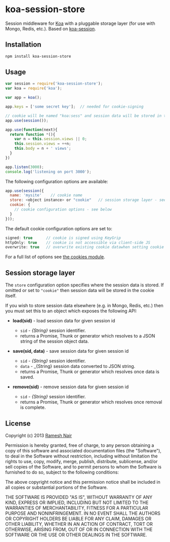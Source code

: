# koa-session-store

Session middleware for [Koa](https://github.com/koajs/koa) with a pluggable storage layer (for use with Mongo, Redis, etc.).
Based on [koa-session](https://github.com/koajs/session).

## Installation

```bash
npm install koa-session-store
```

## Usage

```js
var session = require('koa-session-store');
var koa = require('koa');

var app = koa();

app.keys = ['some secret key'];  // needed for cookie-signing

// cookie will be named "koa:sess" and session data will be stored in the cookie itself
app.use(session());

app.use(function(next){
  return function *(){
    var n = this.session.views || 0;
    this.session.views = ++n;
    this.body = n + ' views';
  }
})

app.listen(3000);
console.log('listening on port 3000');
```

The following configuration options are available:

```js
app.use(session({
  name: 'mysite'    // cookie name
  store: <object instance> or "cookie"   // session storage layer - see below
  cookie: {
    // cookie configuration options - see below
  }
}));
```

The default cookie configuration options are set to:

```js
signed: true      // cookie is signed using KeyGrip
httpOnly: true    // cookie is not accessible via client-side JS
overwrite: true   // overwrite existing cookie datawhen setting cookie
```

For a full list of options see [the cookies module](https://github.com/jed/cookies#cookiesset-name--value---options--).

## Session storage layer

The `store` configuration option specifies where the session data is stored. If omitted or set to `"cookie"` then
session data will be stored in the cookie itself.

If you wish to store session data elsewhere (e.g. in Mongo, Redis, etc.) then you must set this to an object which
exposes the following API:

 * **load(sid)** - load session data for given session id
   * `sid` - _{String}_ session identifier.
   * returns a Promise, Thunk or generator which resolves to a JSON string of the session object data.

 * **save(sid, data)** - save session data for given session id
   * `sid` - _{String}_ session identifier.
   * `data` - _{String} session data converted to JSON string.
   * returns a Promise, Thunk or generator which resolves once data is saved.

 * **remove(sid)** - remove session data for given session id
   * `sid` - _{String}_ session identifier.
   * returns a Promise, Thunk or generator which resolves once removal is complete.



## License

Copyright (c) 2013 [Ramesh Nair](http://hiddentao.com/)

Permission is hereby granted, free of charge, to any person obtaining a copy
of this software and associated documentation files (the "Software"), to deal
in the Software without restriction, including without limitation the rights
to use, copy, modify, merge, publish, distribute, sublicense, and/or sell
copies of the Software, and to permit persons to whom the Software is
furnished to do so, subject to the following conditions:

The above copyright notice and this permission notice shall be included in
all copies or substantial portions of the Software.

THE SOFTWARE IS PROVIDED "AS IS", WITHOUT WARRANTY OF ANY KIND, EXPRESS OR
IMPLIED, INCLUDING BUT NOT LIMITED TO THE WARRANTIES OF MERCHANTABILITY,
FITNESS FOR A PARTICULAR PURPOSE AND NONINFRINGEMENT. IN NO EVENT SHALL THE
AUTHORS OR COPYRIGHT HOLDERS BE LIABLE FOR ANY CLAIM, DAMAGES OR OTHER
LIABILITY, WHETHER IN AN ACTION OF CONTRACT, TORT OR OTHERWISE, ARISING FROM,
OUT OF OR IN CONNECTION WITH THE SOFTWARE OR THE USE OR OTHER DEALINGS IN
THE SOFTWARE.